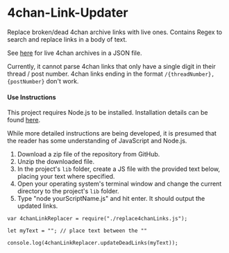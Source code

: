 # 4chan-Link-Updater
Replace broken/dead 4chan archive links with live ones. Contains Regex to search and replace links in a body of text.

See [here](https://github.com/4chenz/archives.json) for live 4chan archives in a JSON file.

Currently, it cannot parse 4chan links that only have a single digit in their thread / post number.
4chan links ending in the format `/{threadNumber},{postNumber}` don't work.


#### Use Instructions

This project requires Node.js to be installed. Installation details can be found [here](https://nodejs.org/en/download/).

While more detailed instructions are being developed, it is presumed that the reader has some understanding of JavaScript and Node.js.

1. Download a zip file of the repository from GitHub. 
2. Unzip the downloaded file.
3. In the project's `lib` folder, create a JS file with the provided text below, placing your text where specified.
4. Open your operating system's terminal window and change the current directory to the project's `lib` folder.
5. Type "node yourScriptName.js" and hit enter. It should output the updated links.

```
var 4chanLinkReplacer = require("./replace4chanLinks.js");

let myText = ""; // place text between the ""  

console.log(4chanLinkReplacer.updateDeadLinks(myText));
```
